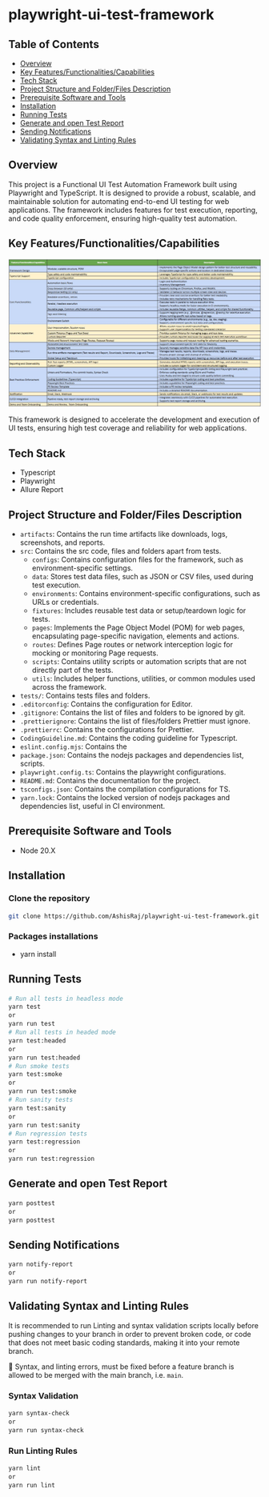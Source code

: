 # playwright-ui-test-framework

## Table of Contents

- [Overview](#overview)
- [Key Features/Functionalities/Capabilities](#key-featuresfunctionalitiescapabilities)
- [Tech Stack](#tech-stack)
- [Project Structure and Folder/Files Description](#project-structure-and-folderfiles-description)
- [Prerequisite Software and Tools](#prerequisite-software-and-tools)
- [Installation](#installation)
- [Running Tests](#running-tests)
- [Generate and open Test Report](#generate-and-open-test-report)
- [Sending Notifications](#sending-notifications)
- [Validating Syntax and Linting Rules](#validating-syntax-and-linting-rules)

## Overview

This project is a Functional UI Test Automation Framework built using Playwright and TypeScript. It is designed to provide a robust, scalable, and maintainable solution for automating end-to-end UI testing for web applications. The framework includes features for test execution, reporting, and code quality enforcement, ensuring high-quality test automation.

## Key Features/Functionalities/Capabilities

![image](./framework_features.jpg)

This framework is designed to accelerate the development and execution of UI tests, ensuring high test coverage and reliability for web applications.

## Tech Stack

- Typescript
- Playwright
- Allure Report

## Project Structure and Folder/Files Description

- `artifacts`: Contains the run time artifacts like downloads, logs, screenshots, and reports.
- `src`: Contains the src code, files and folders apart from tests.
  - `configs`: Contains configuration files for the framework, such as environment-specific settings.
  - `data`: Stores test data files, such as JSON or CSV files, used during test execution.
  - `environments`: Contains environment-specific configurations, such as URLs or credentials.
  - `fixtures`: Includes reusable test data or setup/teardown logic for tests.
  - `pages`: Implements the Page Object Model (POM) for web pages, encapsulating page-specific navigation, elements and actions.
  - `routes`: Defines Page routes or network interception logic for mocking or monitoring Page requests.
  - `scripts`: Contains utility scripts or automation scripts that are not directly part of the tests.
  - `utils`: Includes helper functions, utilities, or common modules used across the framework.
- `tests/`: Contains tests files and folders.
- `.editorconfig`: Contains the configuration for Editor.
- `.gitignore`: Contains the list of files and folders to be ignored by git.
- `.prettierignore`: Contains the list of files/folders Prettier must ignore.
- `.prettierrc`: Contains the configurations for Prettier.
- `CodingGuideline.md`: Contains the coding guideline for Typescript.
- `eslint.config.mjs`: Contains the
- `package.json`: Contains the nodejs packages and dependencies list, scripts.
- `playwright.config.ts`: Contains the playwright configurations.
- `README.md`: Contains the documentation for the project.
- `tsconfigs.json`: Contains the compilation configurations for TS.
- `yarn.lock`: Contains the locked version of nodejs packages and dependencies list, useful in CI environment.

## Prerequisite Software and Tools

- Node 20.X

## Installation

### Clone the repository

```sh
git clone https://github.com/AshisRaj/playwright-ui-test-framework.git
```

### Packages installations

- yarn install

## Running Tests

```sh
# Run all tests in headless mode
yarn test
or
yarn run test
# Run all tests in headed mode
yarn test:headed
or
yarn run test:headed
# Run smoke tests
yarn test:smoke
or
yarn run test:smoke
# Run sanity tests
yarn test:sanity
or
yarn run test:sanity
# Run regression tests
yarn test:regression
or
yarn run test:regression
```

## Generate and open Test Report

```sh
yarn posttest
or
yarn posttest
```

## Sending Notifications

```sh
yarn notify-report
or
yarn run notify-report
```

## Validating Syntax and Linting Rules

It is recommended to run Linting and syntax validation scripts locally before pushing changes to your branch in order to prevent broken code, or code that does not meet basic coding standards, making it into your remote branch.

📝 Syntax, and linting errors, must be fixed before a feature branch is allowed to be merged with the main branch, i.e. `main`.

### Syntax Validation

```sh
yarn syntax-check
or
yarn run syntax-check
```

### Run Linting Rules

```sh
yarn lint
or
yarn run lint
```
